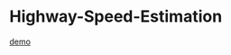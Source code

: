 # Highway-Speed-Estimation

[demo](https://github.com/user-attachments/assets/81da1565-8fb4-47d9-994c-711fd00a916b)
